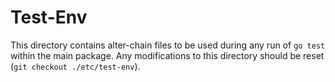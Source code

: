 # Test-Env

This directory contains alter-chain files to be used during any run of
`go test` within the main package. Any modifications to this directory
should be reset (`git checkout ./etc/test-env`).